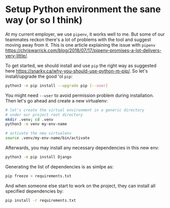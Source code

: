 # Setup Python environment the sane way (or so I think)
At my current employer, we use `pipenv`, it works well to me.
But some of our teammates reckon there's a lot of problems with
the tool and suggest moving away from it. This is one article
explaining the issue with `pipenv`
https://chriswarrick.com/blog/2018/07/17/pipenv-promises-a-lot-delivers-very-little/.

To get started, we should install and use `pip` the right way
as suggested here https://snarky.ca/why-you-should-use-python-m-pip/.
So let's install/upgrade the good 'ol `pip`:

```sh
python3 -m pip install --upgrade pip [--user]
```

You might need `--user` to avoid permission problem during installation.
Then let's go ahead and create a new virtualenv:

```sh
# let's create the virtual environment in a generic directory
# under our project root directory
mkdir .venv; cd .venv
python3 -m venv my-env-name

# activate the new virtualenv
source .venv/my-env-name/bin/activate
```

Afterwards, you may install any necessary dependencies in this new env:

```sh
python3 -m pip install Django
```

Generating the list of dependencies is as simlpe as:

```sh
pip freeze > requirements.txt
```

And when someone else start to work on the project, they can install
all specified dependencies by:

```sh
pip install -r requirements.txt
```

